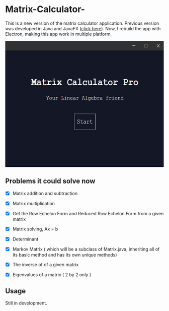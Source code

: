 # Matrix-Calculator-
This is a new version of the matrix calculator application. Previous version was developed in Java and JavaFX ([click here](https://github.com/JackyXu-Cool/Matrix-Calculator)). Now, I rebuild the app with Electron, making this app work in multiple platform.

<img src="./assets/preview.png" width="auto" height="400"/>

## Problems it could solve now
- [x] Matrix addition and subtraction
- [x] Matrix multiplication
- [x] Get the Row Echelon Form and Reduced Row Echelon Form from a given matrix
- [x] Matrix solving, Ax = b  
- [x] Determinant
- [x] Markov Matrix ( which will be a subclass of Matrix.java, inheriting all of its basic method and has its own unique methods)
- [x] The inverse of of a given matrix
- [x] Eigenvalues of a matrix ( 2 by 2 only )


## Usage 
Still in development. 

